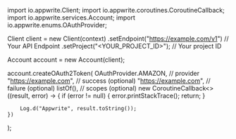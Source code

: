 import io.appwrite.Client;
import io.appwrite.coroutines.CoroutineCallback;
import io.appwrite.services.Account;
import io.appwrite.enums.OAuthProvider;

Client client = new Client(context)
    .setEndpoint("https://example.com/v1") // Your API Endpoint
    .setProject("<YOUR_PROJECT_ID>"); // Your project ID

Account account = new Account(client);

account.createOAuth2Token(
    OAuthProvider.AMAZON, // provider 
    "https://example.com", // success (optional)
    "https://example.com", // failure (optional)
    listOf(), // scopes (optional)
    new CoroutineCallback<>((result, error) -> {
        if (error != null) {
            error.printStackTrace();
            return;
        }

        Log.d("Appwrite", result.toString());
    })
);


